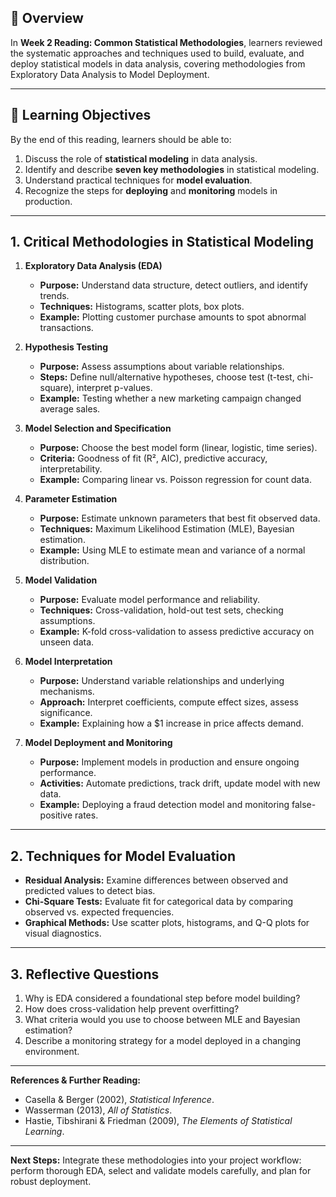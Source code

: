 ## 🧠 Overview

In **Week 2 Reading: Common Statistical Methodologies**, learners reviewed the systematic approaches and techniques used to build, evaluate, and deploy statistical models in data analysis, covering methodologies from Exploratory Data Analysis to Model Deployment.

---

## 🎯 Learning Objectives

By the end of this reading, learners should be able to:

1. Discuss the role of **statistical modeling** in data analysis.
2. Identify and describe **seven key methodologies** in statistical modeling.
3. Understand practical techniques for **model evaluation**.
4. Recognize the steps for **deploying** and **monitoring** models in production.

---

## 1. Critical Methodologies in Statistical Modeling

1. **Exploratory Data Analysis (EDA)**

   * **Purpose:** Understand data structure, detect outliers, and identify trends.
   * **Techniques:** Histograms, scatter plots, box plots.
   * **Example:** Plotting customer purchase amounts to spot abnormal transactions.

2. **Hypothesis Testing**

   * **Purpose:** Assess assumptions about variable relationships.
   * **Steps:** Define null/alternative hypotheses, choose test (t-test, chi-square), interpret p-values.
   * **Example:** Testing whether a new marketing campaign changed average sales.

3. **Model Selection and Specification**

   * **Purpose:** Choose the best model form (linear, logistic, time series).
   * **Criteria:** Goodness of fit (R², AIC), predictive accuracy, interpretability.
   * **Example:** Comparing linear vs. Poisson regression for count data.

4. **Parameter Estimation**

   * **Purpose:** Estimate unknown parameters that best fit observed data.
   * **Techniques:** Maximum Likelihood Estimation (MLE), Bayesian estimation.
   * **Example:** Using MLE to estimate mean and variance of a normal distribution.

5. **Model Validation**

   * **Purpose:** Evaluate model performance and reliability.
   * **Techniques:** Cross-validation, hold-out test sets, checking assumptions.
   * **Example:** K-fold cross-validation to assess predictive accuracy on unseen data.

6. **Model Interpretation**

   * **Purpose:** Understand variable relationships and underlying mechanisms.
   * **Approach:** Interpret coefficients, compute effect sizes, assess significance.
   * **Example:** Explaining how a \$1 increase in price affects demand.

7. **Model Deployment and Monitoring**

   * **Purpose:** Implement models in production and ensure ongoing performance.
   * **Activities:** Automate predictions, track drift, update model with new data.
   * **Example:** Deploying a fraud detection model and monitoring false-positive rates.

---

## 2. Techniques for Model Evaluation

* **Residual Analysis:** Examine differences between observed and predicted values to detect bias.
* **Chi-Square Tests:** Evaluate fit for categorical data by comparing observed vs. expected frequencies.
* **Graphical Methods:** Use scatter plots, histograms, and Q-Q plots for visual diagnostics.

---

## 3. Reflective Questions

1. Why is EDA considered a foundational step before model building?
2. How does cross-validation help prevent overfitting?
3. What criteria would you use to choose between MLE and Bayesian estimation?
4. Describe a monitoring strategy for a model deployed in a changing environment.

---

**References & Further Reading:**

* Casella & Berger (2002), *Statistical Inference*.
* Wasserman (2013), *All of Statistics*.
* Hastie, Tibshirani & Friedman (2009), *The Elements of Statistical Learning*.

---

**Next Steps:** Integrate these methodologies into your project workflow: perform thorough EDA, select and validate models carefully, and plan for robust deployment.
